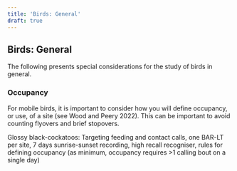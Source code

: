 ```yaml
---
title: 'Birds: General'
draft: true
---
```


## Birds: General
The following presents special considerations for the study of birds in general.

### Occupancy
For mobile birds, it is important to consider how you will define occupancy, or use, of a site (see Wood and Peery 2022). This can be important to avoid counting flyovers and brief stopovers.  

Glossy black-cockatoos: Targeting feeding and contact calls, one BAR-LT per site, 7 days sunrise-sunset recording, high recall recogniser, rules for defining occupancy (as minimum, occupancy requires >1 calling bout on a single day) 
